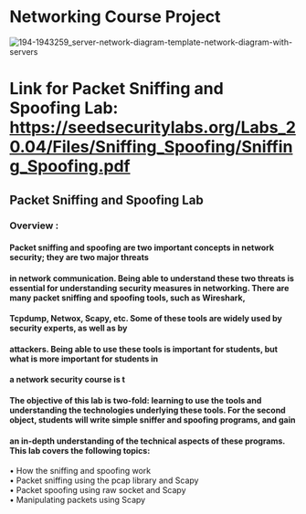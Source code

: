 # Networking Course Project
![194-1943259_server-network-diagram-template-network-diagram-with-servers](https://user-images.githubusercontent.com/97015893/186433613-8b38bc20-26ca-4338-8418-4531a26378a6.png)
# Link for Packet Sniffing and Spoofing Lab: https://seedsecuritylabs.org/Labs_20.04/Files/Sniffing_Spoofing/Sniffing_Spoofing.pdf
## Packet Sniffing and Spoofing Lab
### Overview :
#### Packet sniffing and spoofing are two important concepts in network security; they are two major threats
#### in network communication. Being able to understand these two threats is essential for understanding security measures in networking. There are many packet sniffing and spoofing tools, such as Wireshark,
#### Tcpdump, Netwox, Scapy, etc. Some of these tools are widely used by security experts, as well as by
#### attackers. Being able to use these tools is important for students, but what is more important for students in
#### a network security course is t
#### The objective of this lab is two-fold: learning to use the tools and understanding the technologies underlying these tools. For the second object, students will  write simple sniffer and spoofing programs, and gain
#### an in-depth understanding of the technical aspects of these programs. This lab covers the following topics:
• How the sniffing and spoofing work<br />
• Packet sniffing using the pcap library and Scapy<br />
• Packet spoofing using raw socket and Scapy<br />
• Manipulating packets using Scapy<br />
